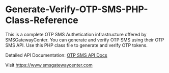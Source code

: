 # Generate-Verify-OTP-SMS-PHP-Class-Reference
This is a complete OTP SMS Authetication infrastructure offered by SMSGatewayCenter. You can generate and verify OTP SMS using their OTP SMS API. Use this PHP class file to generate and verify OTP tokens.

Detailed API Documentation: <a href="https://www.smsgateway.center/docs/api/otp-sms/send/">OTP SMS API Docs</a>

Visit https://www.smsgatewaycenter.com
